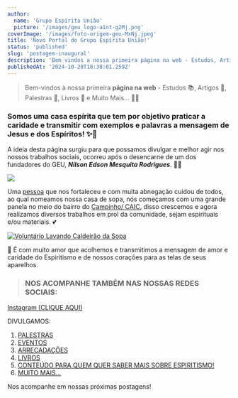 ```yaml
---
author:
  name: 'Grupo Espírita União'
  picture: '/images/geu_logo-a1nt-g2Mj.png'
coverImage: '/images/foto-origem-geu-MxNj.jpeg'
title: 'Novo Portal do Grupo Espírita União!'
status: 'published'
slug: 'postagem-inaugural'
description: 'Bem vindos a nossa primeira página na web - Estudos, Artigos, Palestras, Livros e Muito Mais...'
publishedAt: '2024-10-28T18:38:01.259Z'
---
```


> Bem-vindos à nossa primeira **página na web** - Estudos 📚, Artigos 📝, Palestras 🎤, Livros 📖 e Muito Mais... 🌟💫

### Somos uma casa espírita que tem por objetivo praticar a caridade e transmitir com exemplos e palavras a mensagem de Jesus e dos Espíritos! ✨🙏

A ideia desta página surgiu para que possamos divulgar e melhor agir nos nossos trabalhos sociais, ocorreu após o desencarne de um dos fundadores do GEU, ***Nilson Edson Mesquita Rodrigues***. 🌟💖

![](/images/img-20221207-wa0006-UzOD.jpg)

Uma [pessoa](https://www.instagram.com/p/CmejLxurumO/?img_index=1) que nos fortaleceu e com muita abnegação cuidou de todos, ao qual nomeamos nossa casa de sopa, nós começamos com uma grande panela no meio do bairro do [Campinho/ CAIC](https://maps.app.goo.gl/436CHMqZ9JtyEWaPA), disso crescemos e agora realizamos diversos trabalhos em prol da comunidade, sejam espirituais e/ou materiais. 💕

[![Voluntário Lavando Caldeirão da Sopa](/images/vitor-lavando-I0Mz.jpeg)](https://geunaweb.vercel.app/projetos-sociais)

💖 É com muito amor que acolhemos e transmitimos a mensagem de amor e caridade do Espiritismo e de nossos corações para as telas de seus aparelhos.

> ### NOS ACOMPANHE TAMBÉM NAS NOSSAS REDES SOCIAIS:

[Instagram (CLIQUE AQUI)](https://www.instagram.com/geu.grupo_espirita_uniao/)

DIVULGAMOS:

1. [PALESTRAS](https://geunaweb.vercel.app/galeria-geu)
2. [EVENTOS](https://geunaweb.vercel.app/galeria-geu)
3. [ARRECADAÇÕES](https://geunaweb.vercel.app/doe)
4. [LIVROS](https://geunaweb.vercel.app/biblioteca)
5. [CONTEÚDO PARA QUEM QUER SABER MAIS SOBRE ESPIRITISMO!](https://geunaweb.vercel.app/postagens)
6. [MUITO MAIS...](https://www.instagram.com/geu.grupo_espirita_uniao/)

Nos acompanhe em nossas próximas postagens!